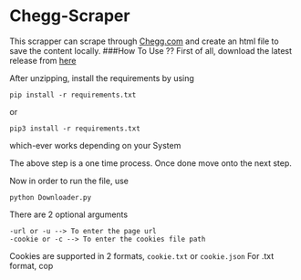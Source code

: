 # Chegg-Scraper

This scrapper can scrape through [Chegg.com](https://www.chegg.com) and create an html file to save the content locally.
###How To Use ??
First of all, download the latest release from [here](https://github.com/ThreeGiantNoobs/chegg-scraper/releases/latest)

After unzipping, install the requirements by using

    pip install -r requirements.txt 
or

    pip3 install -r requirements.txt

which-ever works depending on your System

The above step is a one time process. Once done move onto the next step.

Now in order to run the file, use

    python Downloader.py 

There are 2 optional arguments

    -url or -u --> To enter the page url
    -cookie or -c --> To enter the cookies file path

Cookies are supported in 2 formats, ``cookie.txt`` or ``cookie.json``
For .txt format, cop